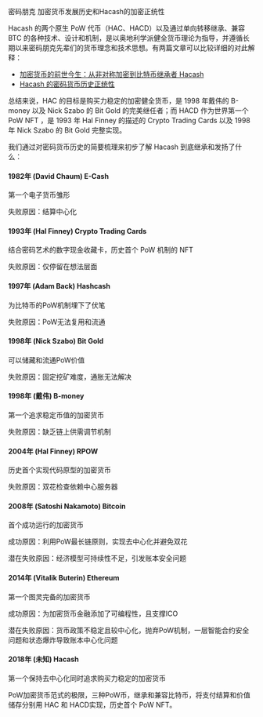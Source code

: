 密码朋克
加密货币发展历史和Hacash的加密正统性





Hacash 的两个原生 PoW 代币（HAC、HACD）以及通过单向转移继承、兼容 BTC 的各种技术、设计和机制，是以奥地利学派健全货币理论为指导，并遵循长期以来密码朋克先辈们的货币理念和技术思想。有两篇文章可以比较详细的对此解释：

- [加密货币的前世今生：从非对称加密到比特币继承者 Hacash](https://mp.weixin.qq.com/s/bRf7szNP2ERuF5MfLisqm)
- [Hacash 的密码货币历史正统性](https://github.com/hacash/doc-chinese/blob/main/money/crypto_historic_legitimacy.md)
 
总结来说，HAC 的目标是购买力稳定的加密健全货币，是 1998 年戴伟的 B-money 以及 Nick Szabo 的 Bit Gold 的完美继任者；而 HACD 作为世界第一个 PoW NFT ，是 1993 年 Hal Finney 的描述的 Crypto Trading Cards 以及 1998 年 Nick Szabo 的 Bit Gold 完整实现。

我们通过对密码货币历史的简要梳理来初步了解 Hacash 到底继承和发扬了什么：

#### 1982年 (David Chaum) E-Cash

第一个电子货币雏形

<p class="note">失败原因：结算中心化</p>

#### 1993年 (Hal Finney) Crypto Trading Cards

结合密码艺术的数字现金收藏卡，历史首个 PoW 机制的 NFT

<p class="note">失败原因：仅停留在想法层面</p>

#### 1997年 (Adam Back) Hashcash

为比特币的PoW机制埋下了伏笔

<p class="note">失败原因：PoW无法复用和流通</p>

#### 1998年 (Nick Szabo) Bit Gold

可以储藏和流通PoW价值

<p class="note">失败原因：固定挖矿难度，通胀无法解决</p>

#### 1998年 (戴伟) B-money

第一个追求稳定币值的加密货币

<p class="note">失败原因：缺乏链上供需调节机制</p>

#### 2004年 (Hal Finney) RPOW

历史首个实现代码原型的加密货币

<p class="note">失败原因：双花检查依赖中心服务器</p>

#### 2008年 (Satoshi Nakamoto) Bitcoin

首个成功运行的加密货币

成功原因：利用PoW最长链原则，实现去中心化并避免双花

<p class="note">潜在失败原因：经济模型可持续性不足，引发账本安全问题</p>

#### 2014年 (Vitalik Buterin) Ethereum 

第一个图灵完备的加密货币

成功原因：为加密货币金融添加了可编程性，且支撑ICO

<p class="note">潜在失败原因：货币政策不稳定且较中心化，抛弃PoW机制，一层智能合约安全问题和状态爆炸导致账本中心化问题</p>

#### 2018年 (未知) Hacash

第一个保持去中心化同时追求购买力稳定的加密货币

PoW加密货币范式的极限，三种PoW币，继承和兼容比特币，将支付结算和价值储存分别用 HAC 和 HACD实现，历史首个 PoW NFT。
